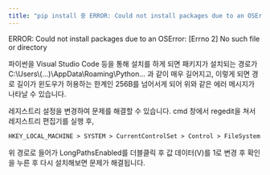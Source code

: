 ```yaml
---
title: "pip install 중 ERROR: Could not install packages due to an OSError: [Errno 2] No such file or directory"
---
```


ERROR: Could not install packages due to an OSError: [Errno 2] No such file or directory

파이썬을 Visual Studio Code 등을 통해 설치를 하게 되면 패키지가 설치되는 경로가 C:\Users\\(...)\AppData\Roaming\Python\... 과 같이 매우 길어지고, 이렇게 되면 경로 길이가 윈도우가 허용하는 한계인 256B를 넘어서게 되어 위와 같은 에러 메시지가 나타날 수 있습니다.

레지스트리 설정을 변경하여 문제를 해결할 수 있습니다. cmd 창에서 regedit을 쳐서 레지스트리 편집기를 실행 후, 

```html
HKEY_LOCAL_MACHINE > SYSTEM > CurrentControlSet > Control > FileSystem
```

위 경로로 들어가 LongPathsEnabled를 더블클릭 후 값 데이터(V)를 1로 변경 후 확인을 누른 후 다시 설치해보면 문제가 해결됩니다.


